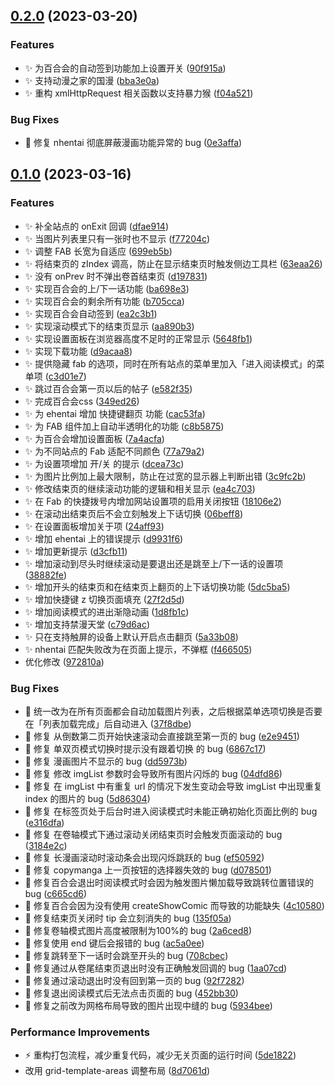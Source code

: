 

## [0.2.0](https://github.com/hymbz/ComicReadScriptTest/compare/v0.1.0...v0.2.0) (2023-03-20)


### Features

* :sparkles: 为百合会的自动签到功能加上设置开关 ([90f915a](https://github.com/hymbz/ComicReadScriptTest/commit/90f915a42ac9f2bd5e0207a6f2960b2e7f90c3f1))
* :sparkles: 支持动漫之家的国漫 ([bba3e0a](https://github.com/hymbz/ComicReadScriptTest/commit/bba3e0a7e7578735e2e4ed492d4e90aec0ad9988))
* :sparkles: 重构 xmlHttpRequest 相关函数以支持暴力猴 ([f04a521](https://github.com/hymbz/ComicReadScriptTest/commit/f04a5216eaf012f5cf23c9ee6b43134e557d6441))


### Bug Fixes

* :bug: 修复 nhentai 彻底屏蔽漫画功能异常的 bug ([0e3affa](https://github.com/hymbz/ComicReadScriptTest/commit/0e3affaf4f1f1fc6a3fba62d55b8f65c7e3c0843))

## [0.1.0](https://github.com/hymbz/ComicReadScriptTest/compare/v0.0.1-beta...v0.1.0) (2023-03-16)


### Features

* :sparkles: 补全站点的 onExit 回调 ([dfae914](https://github.com/hymbz/ComicReadScriptTest/commit/dfae914d7198e460b5f36c300170f9f98cf8475d))
* :sparkles: 当图片列表里只有一张时也不显示 ([f77204c](https://github.com/hymbz/ComicReadScriptTest/commit/f77204cfac1ee66167567366197516e35f684bc5))
* :sparkles: 调整 FAB 长宽为自适应 ([699eb5b](https://github.com/hymbz/ComicReadScriptTest/commit/699eb5b5f985e4ebb4715a7a55ca5fe06f77f948))
* :sparkles: 将结束页的 zIndex 调高，防止在显示结束页时触发侧边工具栏 ([63eaa26](https://github.com/hymbz/ComicReadScriptTest/commit/63eaa26457f36d66549e19dbe386fbd8fbc30e68))
* :sparkles: 没有 onPrev 时不弹出卷首结束页 ([d197831](https://github.com/hymbz/ComicReadScriptTest/commit/d197831a5f3a696ab0f571f37c499d9d42bd9341))
* :sparkles: 实现百合会的上/下一话功能 ([ba698e3](https://github.com/hymbz/ComicReadScriptTest/commit/ba698e315bfe01e10d91addb454af5ab453e1885))
* :sparkles: 实现百合会的剩余所有功能 ([b705cca](https://github.com/hymbz/ComicReadScriptTest/commit/b705ccac3063854c485bc8a3a506abef639b41d3))
* :sparkles: 实现百合会自动签到 ([ea2c3b1](https://github.com/hymbz/ComicReadScriptTest/commit/ea2c3b18750173d16657c2c69a0b611b823cc9ae))
* :sparkles: 实现滚动模式下的结束页显示 ([aa890b3](https://github.com/hymbz/ComicReadScriptTest/commit/aa890b3689452991c5e26a831ed354efb6fb43d8))
* :sparkles: 实现设置面板在浏览器高度不足时的正常显示 ([5648fb1](https://github.com/hymbz/ComicReadScriptTest/commit/5648fb12bb88c0f8c8a6fe929382e81c83817961))
* :sparkles: 实现下载功能 ([d9acaa8](https://github.com/hymbz/ComicReadScriptTest/commit/d9acaa8fd034be4ea42f51583a28481b733ed0b5))
* :sparkles: 提供隐藏 fab 的选项，同时在所有站点的菜单里加入「进入阅读模式」的菜单项 ([c3d01e7](https://github.com/hymbz/ComicReadScriptTest/commit/c3d01e726932fb921ba370b5ae112f354299481c))
* :sparkles: 跳过百合会第一页以后的帖子 ([e582f35](https://github.com/hymbz/ComicReadScriptTest/commit/e582f35daa3b613aa933dbb958b47d35c6822c18))
* :sparkles: 完成百合会css ([349ed26](https://github.com/hymbz/ComicReadScriptTest/commit/349ed26a7debba254902fa810c39d93940592d24))
* :sparkles: 为 ehentai 增加 快捷键翻页 功能 ([cac53fa](https://github.com/hymbz/ComicReadScriptTest/commit/cac53fa742346a14bfd46301f5e4638ca026e78d))
* :sparkles: 为 FAB 组件加上自动半透明化的功能 ([c8b5875](https://github.com/hymbz/ComicReadScriptTest/commit/c8b5875a63b5907f249cfea00bdaae2125f54f82))
* :sparkles: 为百合会增加设置面板 ([7a4acfa](https://github.com/hymbz/ComicReadScriptTest/commit/7a4acfa0cbc60241f489e47a5c37002b23c52355))
* :sparkles: 为不同站点的 Fab 适配不同颜色 ([77a79a2](https://github.com/hymbz/ComicReadScriptTest/commit/77a79a2df6756e2515183a45fbb109867ca9deef))
* :sparkles: 为设置项增加 开/关 的提示 ([dcea73c](https://github.com/hymbz/ComicReadScriptTest/commit/dcea73c798e9c5279e848d18efc93e4ae9ee6187))
* :sparkles: 为图片比例加上最大限制，防止在过宽的显示器上判断出错 ([3c9fc2b](https://github.com/hymbz/ComicReadScriptTest/commit/3c9fc2b2adcf1faa1c26ac9cb6e4410862e2c1ae))
* :sparkles: 修改结束页的继续滚动功能的逻辑和相关显示 ([ea4c703](https://github.com/hymbz/ComicReadScriptTest/commit/ea4c7030f60936a21b269433c78823efbd647c6c))
* :sparkles: 在 Fab 的快捷拨号内增加网站设置项的启用关闭按钮 ([18106e2](https://github.com/hymbz/ComicReadScriptTest/commit/18106e2a83f077ff2ee174c6fbf1bcbe1ce79664))
* :sparkles: 在滚动出结束页后不会立刻触发上下话切换 ([06beff8](https://github.com/hymbz/ComicReadScriptTest/commit/06beff8f891b88fc1af9c81d59ce5f5efb31e82b))
* :sparkles: 在设置面板增加关于项 ([24aff93](https://github.com/hymbz/ComicReadScriptTest/commit/24aff93fd5b5f0c588d6e49116799f213d51ca41))
* :sparkles: 增加 ehentai 上的错误提示 ([d9931f6](https://github.com/hymbz/ComicReadScriptTest/commit/d9931f673298700d4ee3870a0858d9fe7cf894f3))
* :sparkles: 增加更新提示 ([d3cfb11](https://github.com/hymbz/ComicReadScriptTest/commit/d3cfb111b9df0d09b9a5f495a25612db774a767e))
* :sparkles: 增加滚动到尽头时继续滚动是要退出还是跳至上/下一话的设置项 ([38882fe](https://github.com/hymbz/ComicReadScriptTest/commit/38882fe487d86a15d1643e9d99b5003fd00204ef))
* :sparkles: 增加开头的结束页和在结束页上翻页的上下话切换功能 ([5dc5ba5](https://github.com/hymbz/ComicReadScriptTest/commit/5dc5ba5b60e30e14c667782d176bede342d5d4d3))
* :sparkles: 增加快捷键 z 切换页面填充 ([27f2d5d](https://github.com/hymbz/ComicReadScriptTest/commit/27f2d5d1a4bde7633ea213a400a945026a4e6bb3))
* :sparkles: 增加阅读模式的进出渐隐动画 ([1d8fb1c](https://github.com/hymbz/ComicReadScriptTest/commit/1d8fb1c1131d4e6084e7665063469b258f6ed2a7))
* :sparkles: 增加支持禁漫天堂 ([c79d6ac](https://github.com/hymbz/ComicReadScriptTest/commit/c79d6ac209f83abd788305eb38e545720d9c808d))
* :sparkles: 只在支持触屏的设备上默认开启点击翻页 ([5a33b08](https://github.com/hymbz/ComicReadScriptTest/commit/5a33b084707d1db94adc08409fc6fefee8cca763))
* :sparkles: nhentai 匹配失败改为在页面上提示，不弹框 ([f466505](https://github.com/hymbz/ComicReadScriptTest/commit/f4665058a49f1c633fa968e3d19698b0aa4672aa))
* 优化修改 ([972810a](https://github.com/hymbz/ComicReadScriptTest/commit/972810ab8095ac873a5351ff6f7dacf1c73fca06))


### Bug Fixes

* :bug: 统一改为在所有页面都会自动加载图片列表，之后根据菜单选项切换是否要在「列表加载完成」后自动进入 ([37f8dbe](https://github.com/hymbz/ComicReadScriptTest/commit/37f8dbe7d674605654f1321998367e0ac16e2d45))
* :bug: 修复 从倒数第二页开始快速滚动会直接跳至第一页的 bug ([e2e9451](https://github.com/hymbz/ComicReadScriptTest/commit/e2e94511552e5637a98b98280fca699f9e1bad48))
* :bug: 修复 单双页模式切换时提示没有跟着切换 的 bug ([6867c17](https://github.com/hymbz/ComicReadScriptTest/commit/6867c1725cf73042648f2a85add836bd8e1210cb))
* :bug: 修复 漫画图片不显示的 bug ([dd5973b](https://github.com/hymbz/ComicReadScriptTest/commit/dd5973b7c05489fb23b654028cbacadd7325bf4b))
* :bug: 修复 修改 imgList 参数时会导致所有图片闪烁的 bug ([04dfd86](https://github.com/hymbz/ComicReadScriptTest/commit/04dfd86ca6b0480806d5fd839bf10e4a02c8b9c5))
* :bug: 修复 在 imgList 中有重复 url 的情况下发生变动会导致 imgList 中出现重复 index 的图片的 bug ([5d86304](https://github.com/hymbz/ComicReadScriptTest/commit/5d86304cd2c2143749312d340f352250308d6b61))
* :bug: 修复 在标签页处于后台时进入阅读模式时未能正确初始化页面比例的 bug ([e316dfa](https://github.com/hymbz/ComicReadScriptTest/commit/e316dfad05740eb26a4e36f14911041b4ac26dab))
* :bug: 修复 在卷轴模式下通过滚动关闭结束页时会触发页面滚动的 bug ([3184e2c](https://github.com/hymbz/ComicReadScriptTest/commit/3184e2c19ec7704dfcc274f187a7fb00201baa45))
* :bug: 修复 长漫画滚动时滚动条会出现闪烁跳跃的 bug ([ef50592](https://github.com/hymbz/ComicReadScriptTest/commit/ef50592a4d5204e5e95953851ac38e5e66ccddd7))
* :bug: 修复 copymanga 上一页按钮的选择器失效的 bug ([d078501](https://github.com/hymbz/ComicReadScriptTest/commit/d07850184c414daf9d040725f84393155c5b8f6e))
* :bug: 修复百合会退出时阅读模式时会因为触发图片懒加载导致跳转位置错误的 bug ([c665cd6](https://github.com/hymbz/ComicReadScriptTest/commit/c665cd63b2312109b0a023c526c6bb6939df8f8d))
* :bug: 修复百合会因为没有使用 createShowComic 而导致的功能缺失 ([4c10580](https://github.com/hymbz/ComicReadScriptTest/commit/4c10580aadf43057fbec20f26563caf6bb9aec88))
* :bug: 修复结束页关闭时 tip 会立刻消失的 bug ([135f05a](https://github.com/hymbz/ComicReadScriptTest/commit/135f05a8698516da50ee66374578c3f0b5c03f69))
* :bug: 修复卷轴模式图片高度被限制为100%的 bug ([2a6ced8](https://github.com/hymbz/ComicReadScriptTest/commit/2a6ced87ae320f3711f54dd18c812f3a8e190d27))
* :bug: 修复使用 end 键后会报错的 bug ([ac5a0ee](https://github.com/hymbz/ComicReadScriptTest/commit/ac5a0eea5079b0ee971c534abef8589879c7f8ac))
* :bug: 修复跳转至下一话时会跳至开头的 bug ([708cbec](https://github.com/hymbz/ComicReadScriptTest/commit/708cbec61f2f51e39492e2bde97dd6adb014e691))
* :bug: 修复通过从卷尾结束页退出时没有正确触发回调的 bug ([1aa07cd](https://github.com/hymbz/ComicReadScriptTest/commit/1aa07cd51516ea44d80e861472f0d2d58c49d94d))
* :bug: 修复通过滚动退出时没有回到第一页的 bug ([92f7282](https://github.com/hymbz/ComicReadScriptTest/commit/92f7282e93421e4a66304cf53664e95a27d7b91f))
* :bug: 修复退出阅读模式后无法点击页面的 bug ([452bb30](https://github.com/hymbz/ComicReadScriptTest/commit/452bb3001fdd1b7ce3452ea4462aaf906242b6a2))
* :bug: 修复之前改为网格布局导致的图片出现中缝的 bug ([5934bee](https://github.com/hymbz/ComicReadScriptTest/commit/5934bee05bae94e4c5826d598aa716e054049368))


### Performance Improvements

* :zap: 重构打包流程，减少重复代码，减少无关页面的运行时间 ([5de1822](https://github.com/hymbz/ComicReadScriptTest/commit/5de18227f6bf5fe51c825ec78e276dd6203db67d))
* 改用 grid-template-areas 调整布局 ([8d7061d](https://github.com/hymbz/ComicReadScriptTest/commit/8d7061d9aaefe9cfcdc064a2ea8543c834eb7b7a))